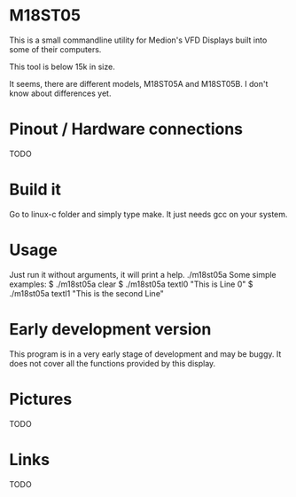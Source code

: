 # M18ST05 #

This is a small commandline utility for Medion's VFD Displays
built into some of their computers.

This tool is below 15k in size.

It seems, there are different models, M18ST05A and M18ST05B.
I don't know about differences yet.

# Pinout / Hardware connections #
TODO

# Build it #
Go to linux-c folder and simply type make. 
It just needs gcc on your system.

# Usage #
Just run it without arguments, it will print a help.
./m18st05a
Some simple examples:
$ ./m18st05a clear
$ ./m18st05a textl0 "This is Line 0"
$ ./m18st05a textl1 "This is the second Line"

# Early development version #
This program is in a very early stage of development and may be buggy.
It does not cover all the functions provided by this display.

# Pictures #
TODO

# Links #
TODO
